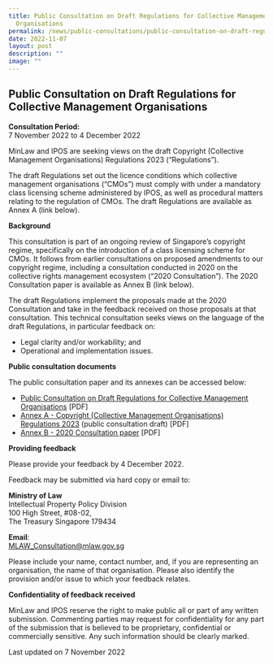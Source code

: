 ```yaml
---
title: Public Consultation on Draft Regulations for Collective Management
  Organisations
permalink: /news/public-consultations/public-consultation-on-draft-regulations-for-cmos/
date: 2022-11-07
layout: post
description: ""
image: ""
---
```

**Public Consultation on Draft Regulations for Collective Management Organisations**
---

**Consultation Period:**  
7 November 2022 to 4 December 2022

MinLaw and IPOS are seeking views on the draft Copyright (Collective Management Organisations) Regulations 2023 (“Regulations”). 

The draft Regulations set out the licence conditions which collective management organisations (“CMOs”) must comply with under a mandatory class licensing scheme administered by IPOS, as well as procedural matters relating to the regulation of CMOs. The draft Regulations are available as Annex A (link below).

**Background**

This consultation is part of an ongoing review of Singapore’s copyright regime, specifically on the introduction of a class licensing scheme for CMOs. It follows from earlier consultations on proposed amendments to our copyright regime, including a consultation conducted in 2020 on the collective rights management ecosystem (“2020 Consultation”). The 2020 Consultation paper is available as Annex B (link below).

The draft Regulations implement the proposals made at the 2020 Consultation and take in the feedback received on those proposals at that consultation. This technical consultation seeks views on the language of the draft Regulations, in particular feedback on:

- Legal clarity and/or workability; and
- Operational and implementation issues.


**Public consultation documents**

The public consultation paper and its annexes can be accessed below:

- [Public Consultation on Draft Regulations for Collective Management Organisations](/files/Public%20Consultation%20on%20Draft%20Regulations%20for%20Collective%20Management%20Organisations.pdf) [PDF] 
- [Annex A - Copyright (Collective Management Organisations) Regulations 2023](/files/Annex%20A_Copyright_(Collective_Management_Organisations)_Regulations_2023.pdf) (public consultation draft) [PDF]
- [Annex B - 2020 Consultation paper](/files/Annex%20B_2020%20Consultation.pdf) [PDF]


**Providing feedback**

Please provide your feedback by 4 December 2022. 

Feedback may be submitted via hard copy or email to: 

**Ministry of Law**  
Intellectual Property Policy Division  
100 High Street, #08-02,   
The Treasury
Singapore 179434	

**Email**:   
[MLAW_Consultation@mlaw.gov.sg](MLAW_Consultation@mlaw.gov.sg)  



Please include your name, contact number, and, if you are representing an organisation, the name of that organisation. Please also identify the provision and/or issue to which your feedback relates.

**Confidentiality of feedback received**

MinLaw and IPOS reserve the right to make public all or part of any written submission. Commenting parties may request for confidentiality for any part of the submission that is believed to be proprietary, confidential or commercially sensitive. Any such information should be clearly marked.

<p class="right-side-updated">Last updated on 7 November 2022</p>